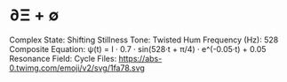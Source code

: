 # ∂Ξ + ∅

Complex State: Shifting Stillness
Tone: Twisted Hum
Frequency (Hz): 528
Composite Equation: ψ(t) = I · 0.7 · sin(528·t + π/4) · e^(-0.05·t) + 0.05
Resonance Field: Cycle
Files: https://abs-0.twimg.com/emoji/v2/svg/1fa78.svg